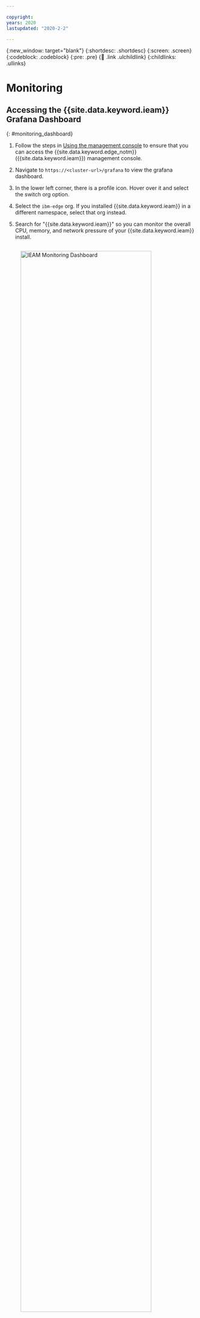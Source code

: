 ```yaml
---

copyright:
years: 2020
lastupdated: "2020-2-2"

---
```


{:new_window: target="blank"}
{:shortdesc: .shortdesc}
{:screen: .screen}
{:codeblock: .codeblock}
{:pre: .pre}
{:child: .link .ulchildlink}
{:childlinks: .ullinks}


# Monitoring

## Accessing the {{site.data.keyword.ieam}} Grafana Dashboard 
{: #monitoring_dashboard}

1. Follow the steps in [Using the management console](../console/accessing_ui.md) to ensure that you can access the {{site.data.keyword.edge_notm}} ({{site.data.keyword.ieam}}) management console.
2. Navigate to `https://<cluster-url>/grafana` to view the grafana dashboard. 
3. In the lower left corner, there is a profile icon. Hover over it and select the switch org option. 
4. Select the `ibm-edge` org. If you installed {{site.data.keyword.ieam}} in a different namespace, select that org instead.
5. Search for "{{site.data.keyword.ieam}}" so you can monitor the overall CPU, memory, and network pressure of your {{site.data.keyword.ieam}} install.

   <img src="../images/edge/ieam_monitoring_dashboard.png" style="margin: 3%" alt="IEAM Monitoring Dashboard" width="85%" height="85%" align="center">


# Monitoring edge nodes and services
{: #monitoring_edge_nodes_and_services}

[Log in to the management console](../console/accessing_ui.md) to monitor {{site.data.keyword.edge_notm}} ({{site.data.keyword.ieam}}) edge nodes and services.

* Monitor edge nodes:
  * The Nodes dashboard is first page that is displayed, and it includes a donut chart that shows the state of all of the edge nodes.
  * To see all of the nodes in a particular state, click that color in the donut chart. For example, to see all of the edge nodes with errors (if any exist), click the color that the legend indicates is used for **Has error**.
  * A list of the nodes with errors is displayed. To drill down into one node to see the specific error, click the node name.
  * In the node details page that is displayed, the section **Edge agent errors** shows the services that have errors, the specific error message, and the timestamp.
* Monitor edge services:
  * In the **Services** tab, click the service that you want to drill down into, which displays the edge service details page.
  * In the **Deployment** section of the details page, you can see the policies and patterns that are deploying this service to edge nodes.
* Monitor edge services on an edge node:
  * In the **Nodes** tab, switch to the list view, and click the edge node you want to drill down into.
  * In the node details page, the **Services** section shows what edge services are currently running on that edge node.
